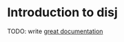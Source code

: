 # Introduction to disj

TODO: write [great documentation](http://jacobian.org/writing/what-to-write/)
